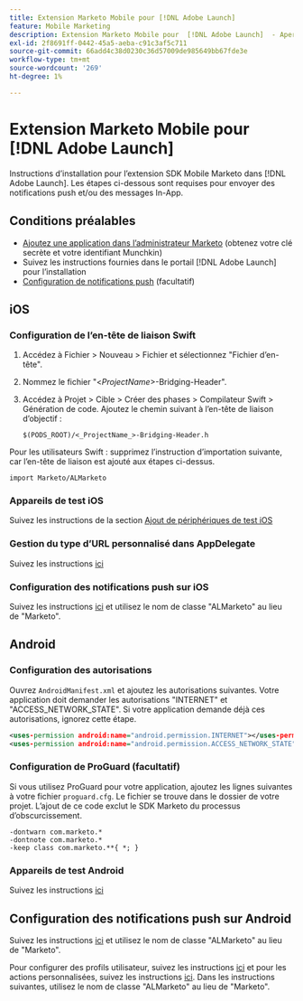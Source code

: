 ```yaml
---
title: Extension Marketo Mobile pour [!DNL Adobe Launch]
feature: Mobile Marketing
description: Extension Marketo Mobile pour  [!DNL Adobe Launch]  - Aperçu
exl-id: 2f8691ff-0442-45a5-aeba-c91c3af5c711
source-git-commit: 66add4c38d0230c36d57009de985649bb67fde3e
workflow-type: tm+mt
source-wordcount: '269'
ht-degree: 1%

---
```


# Extension Marketo Mobile pour [!DNL Adobe Launch]

Instructions d’installation pour l’extension SDK Mobile Marketo dans [!DNL Adobe Launch]. Les étapes ci-dessous sont requises pour envoyer des notifications push et/ou des messages In-App.

## Conditions préalables

- [Ajoutez une application dans l’administrateur Marketo](https://experienceleague.adobe.com/fr/docs/marketo/using/product-docs/mobile-marketing/admin/add-a-mobile-app) (obtenez votre clé secrète et votre identifiant Munchkin)
- Suivez les instructions fournies dans le portail [!DNL Adobe Launch] pour l’installation
- [Configuration de notifications push](push-notifications.md) (facultatif)

## iOS

### Configuration de l’en-tête de liaison Swift

1. Accédez à Fichier > Nouveau > Fichier et sélectionnez &quot;Fichier d’en-tête&quot;.
1. Nommez le fichier &quot;&lt;_ProjectName_>-Bridging-Header&quot;.
1. Accédez à Projet > Cible > Créer des phases > Compilateur Swift > Génération de code. Ajoutez le chemin suivant à l’en-tête de liaison d’objectif :

   `$(PODS_ROOT)/<_ProjectName_>-Bridging-Header.h`

Pour les utilisateurs Swift : supprimez l’instruction d’importation suivante, car l’en-tête de liaison est ajouté aux étapes ci-dessus.

`import Marketo/ALMarketo`

### Appareils de test iOS

Suivez les instructions de la section [Ajout de périphériques de test iOS](installation.md#ios_test_devices)

### Gestion du type d’URL personnalisé dans AppDelegate

Suivez les instructions [ici](installation.md#ios_test_devices)

### Configuration des notifications push sur iOS

Suivez les instructions [ici](push-notifications.md) et utilisez le nom de classe &quot;ALMarketo&quot; au lieu de &quot;Marketo&quot;.

## Android

### Configuration des autorisations

Ouvrez `AndroidManifest.xml` et ajoutez les autorisations suivantes. Votre application doit demander les autorisations &quot;INTERNET&quot; et &quot;ACCESS_NETWORK_STATE&quot;. Si votre application demande déjà ces autorisations, ignorez cette étape.

```xml
<uses‐permission android:name="android.permission.INTERNET"></uses‐permission>
<uses‐permission android:name="android.permission.ACCESS_NETWORK_STATE"></uses‐permission>
```

### Configuration de ProGuard (facultatif)

Si vous utilisez ProGuard pour votre application, ajoutez les lignes suivantes à votre fichier `proguard.cfg`. Le fichier se trouve dans le dossier de votre projet. L’ajout de ce code exclut le SDK Marketo du processus d’obscurcissement.

```
-dontwarn com.marketo.*
-dontnote com.marketo.*
-keep class com.marketo.**{ *; }
```

### Appareils de test Android

Suivez les instructions [ici](installation.md#android_test_devices)

## Configuration des notifications push sur Android

Suivez les instructions [ici](installation.md#android_firebase_cloud_messaging_support) et utilisez le nom de classe &quot;ALMarketo&quot; au lieu de &quot;Marketo&quot;.

Pour configurer des profils utilisateur, suivez les instructions [ici](user-profiles.md) et pour les actions personnalisées, suivez les instructions [ici](custom-actions.md#android_custom_action). Dans les instructions suivantes, utilisez le nom de classe &quot;ALMarketo&quot; au lieu de &quot;Marketo&quot;.
